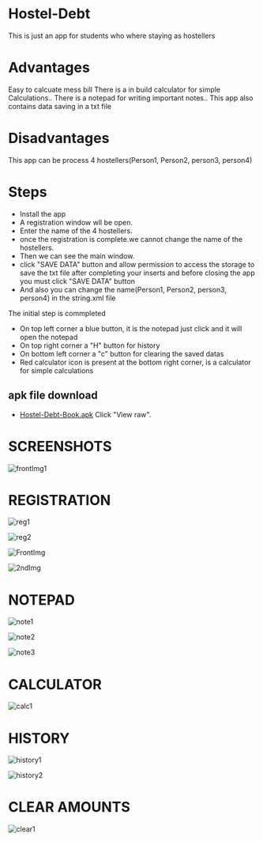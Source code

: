 # Hostel-Debt
  This is just an app for students who where staying as hostellers

# Advantages
  Easy to calcuate mess bill There is a in build calculator for simple Calculations.. There is a notepad for writing important notes.. This app also contains data saving in a txt file

# Disadvantages
  This app can be process 4 hostellers(Person1, Person2, person3, person4)

# Steps
 * Install the app
 * A registration window wll be open. 
 * Enter the name of the 4 hostellers.
 * once the registration is complete.we cannot change the name of the hostellers. 
 * Then we can see the main window. 
 * click "SAVE DATA" button and allow permission to access the storage to save the txt file after completing your inserts and before closing the app you must click "SAVE DATA" button
 * And also you can change the name(Person1, Person2, person3, person4) in the string.xml file

 The initial step is commpleted

 * On top left corner a blue button, it is the notepad just click and it will open the notepad
 * On top right corner a "H" button for history
 * On bottom left corner a "c" button for clearing the saved datas
 * Red calculator icon is present at the bottom right corner, is a calculator for simple calculations
 
 
 ## apk file download
  * [Hostel-Debt-Book.apk](Hostel_Debt_Book) Click "View raw".

# SCREENSHOTS 

![frontImg1](https://user-images.githubusercontent.com/121479325/210134105-537ed752-6018-4bbf-9d01-fee52a930c2e.jpg)

# REGISTRATION

![reg1](https://user-images.githubusercontent.com/121479325/210134099-cfd239e7-ecae-4d32-bf3c-2e1e2a786a9c.jpg)

![reg2](https://user-images.githubusercontent.com/121479325/210134095-68ba2ac3-e687-43da-822b-4bde88671984.jpg)

![FrontImg](https://user-images.githubusercontent.com/121479325/210134088-70d1090d-809b-4258-9de9-b349124239fe.jpg)

![2ndImg](https://user-images.githubusercontent.com/121479325/209921340-d790f72a-38a1-47b7-90f3-1076b2e1805b.jpg)

# NOTEPAD 

![note1](https://user-images.githubusercontent.com/121479325/209921400-f417f1cf-c0c0-43c5-afbf-6788e08d2058.jpg) 

![note2](https://user-images.githubusercontent.com/121479325/209921379-50b39c22-88ae-413f-8f01-5b2620a5833f.jpg) 

![note3](https://user-images.githubusercontent.com/121479325/209921310-5d27e2bd-d48f-4eab-a273-e28996ad1f00.jpg)

# CALCULATOR

![calc1](https://user-images.githubusercontent.com/121479325/209921430-5f48b2a5-0efc-463f-a9b2-61e1d88e4454.jpg)

# HISTORY

![history1](https://user-images.githubusercontent.com/121479325/209921460-1e826713-ff44-4199-b537-8428c877ecea.jpg) 

![history2](https://user-images.githubusercontent.com/121479325/209921472-267b9d14-db6d-4d86-a526-00714ab427fd.jpg)

# CLEAR AMOUNTS

![clear1](https://user-images.githubusercontent.com/121479325/209921518-1070cec1-7f94-4047-a489-427986844521.jpg)
